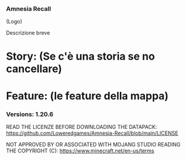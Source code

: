 ### Amnesia Recall

(Logo)

Descrizione breve

# Story: (Se c'è una storia se no cancellare)

# Feature: (le feature della mappa)

### Versions: 1.20.6

READ THE LICENZE BEFORE DOWNLOADING THE DATAPACK:
https://github.com/Loweredgames/Amnesia-Recall/blob/main/LICENSE

NOT APPROVED BY OR ASSOCIATED WITH MOJANG STUDIO READING THE COPYRIGHT (C): 
https://www.minecraft.net/en-us/terms

